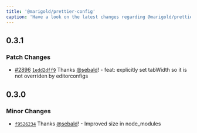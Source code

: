 ```yaml
---
title: '@marigold/prettier-config'
caption: 'Have a look on the latest changes regarding @marigold/prettier-config'
---
```


## 0.3.1

### Patch Changes

- [#2896](https://github.com/marigold-ui/marigold/pull/2896) [`1edd2dff9`](https://github.com/marigold-ui/marigold/commit/1edd2dff93ab8424b422cb1d198292c13fa1affb) Thanks [@sebald](https://github.com/sebald)! - feat: explicitly set tabWidth so it is not overriden by editorconfigs

## 0.3.0

### Minor Changes

- [`f9526234`](https://github.com/marigold-ui/marigold/commit/f9526234257a149b12c14191a524691470da3942) Thanks [@sebald](https://github.com/sebald)! - Improved size in node_modules
